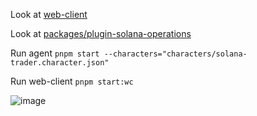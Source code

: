 Look at [web-client](https://github.com/AndreF343/eliza_dev/tree/main/web-client)

Look at [packages/plugin-solana-operations](https://github.com/AndreF343/eliza_dev/tree/main/packages/plugin-solana-operations)

Run agent `pnpm start --characters="characters/solana-trader.character.json"`

Run web-client `pnpm start:wc`

![image](https://github.com/user-attachments/assets/8a1274c8-178d-4f79-a5f7-a9d338711f13)

